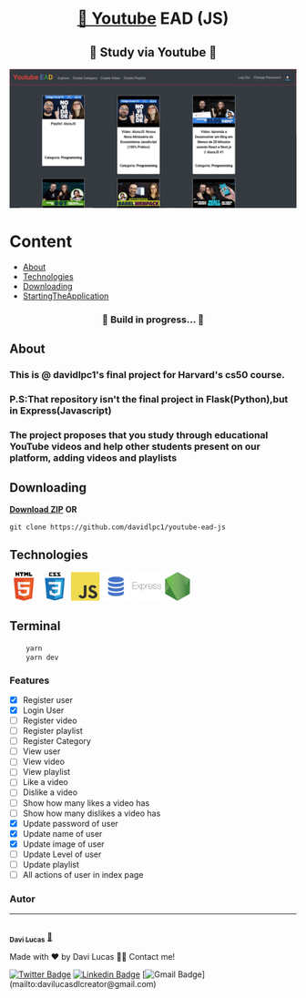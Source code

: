 <h1 align="center">
    <a href="https://www.youtube.com/">🔗 Youtube</a> EAD (JS)</a>
</h1>
<h2 align="center">🚀 Study via Youtube 🚀</h2>

<img src="public/home.PNG" alt="Home">

Content
=================
   * [About](#About)
   * [Technologies](#Technologies)
   * [Downloading](#Downloading)
   * [StartingTheApplication](#Starting)
  
<h3 align="center"> 
	🚧 Build in progress... 🚧
</h3>
 
<div id="About">    

## About
### This is @ davidlpc1's final project for Harvard's cs50 course.
### P.S:That repository isn't the final project in Flask(Python),but in Express(Javascript)
### The project proposes that you study through educational YouTube videos and help other students present on our platform, adding videos and playlists

</div>

<div id="Downloading">

## Downloading

<strong><a href="https://github.com/davidlpc1/youtube-ead-js/archive/main.zip">Download ZIP</a></strong>
<strong>OR</strong>

```
git clone https://github.com/davidlpc1/youtube-ead-js
```

</div>

<div id="Technologies">

## Technologies

<code><img  height="50" src="https://raw.githubusercontent.com/github/explore/80688e429a7d4ef2fca1e82350fe8e3517d3494d/topics/html/html.png" alt="HTML"></code>
<code><img  height="50" src="https://raw.githubusercontent.com/github/explore/80688e429a7d4ef2fca1e82350fe8e3517d3494d/topics/css/css.png" alt="CSS"></code>
<code><img height="50" src="https://raw.githubusercontent.com/github/explore/80688e429a7d4ef2fca1e82350fe8e3517d3494d/topics/javascript/javascript.png" alt="JavaScript"></code>
<code><img height="50" src="https://raw.githubusercontent.com/github/explore/80688e429a7d4ef2fca1e82350fe8e3517d3494d/topics/sql/sql.png" alt="SQLite"></code>
<code><img height="50" src="https://raw.githubusercontent.com/github/explore/80688e429a7d4ef2fca1e82350fe8e3517d3494d/topics/express/express.png" alt="Express"></code>
<code><img height="50" src="https://raw.githubusercontent.com/github/explore/80688e429a7d4ef2fca1e82350fe8e3517d3494d/topics/nodejs/nodejs.png" alt="NodeJS"></code>
</div>

<div id="Starting">

## Terminal 
```
    yarn 
    yarn dev
```
</div>

### Features

- [x] Register user
- [x] Login User
- [ ] Register video
- [ ] Register playlist
- [ ] Register Category
- [ ] View user
- [ ] View video
- [ ] View playlist
- [ ] Like a video
- [ ] Dislike a video
- [ ] Show how many likes a video has
- [ ] Show how many dislikes a video has
- [x] Update password of user 
- [x] Update name of user 
- [x] Update image of user 
- [ ] Update Level of user
- [ ] Update playlist
- [ ] All actions of user in index page

### Autor
---

<a href="https://github.com/davidlpc1">
 <img style="border-radius: 50%;" src="https://avatars2.githubusercontent.com/u/66884233?v=4" width="100px;" alt="">
 <br />
 <sub><b>Davi Lucas</b></sub></a> <a href="https://app.rocketseat.com.br/me/davi-lucas-marques-de-freitas-04149">🚀</a>


Made with ❤️ by Davi Lucas 👋🏽 Contact me!

[![Twitter Badge](https://img.shields.io/badge/-@ProgramadorDavi-1ca0f1?style=flat-square&labelColor=1ca0f1&logo=twitter&logoColor=white&link=https://twitter.com/ProgramadorDavi)](https://twitter.com/ProgramadorDavi) [![Linkedin Badge](https://img.shields.io/badge/-Davi-Lucas?style=flat-square&logo=Linkedin&logoColor=white&link=https://www.linkedin.com/in/davi-lucas-93abb71b3/)](https://www.linkedin.com/in/davi-lucas-93abb71b3/) 
[![Gmail Badge](https://img.shields.io/badge/-davilucasdlcreator@gmail.com-c14438?)](mailto:davilucasdlcreator@gmail.com)